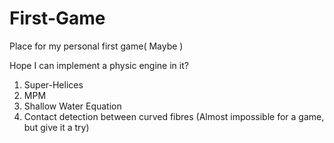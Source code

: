 # First-Game
Place for my personal first game( Maybe )

Hope I can implement a physic engine in it?

1. Super-Helices
2. MPM
3. Shallow Water Equation
4. Contact detection between curved fibres (Almost impossible for a game, but give it a try)

